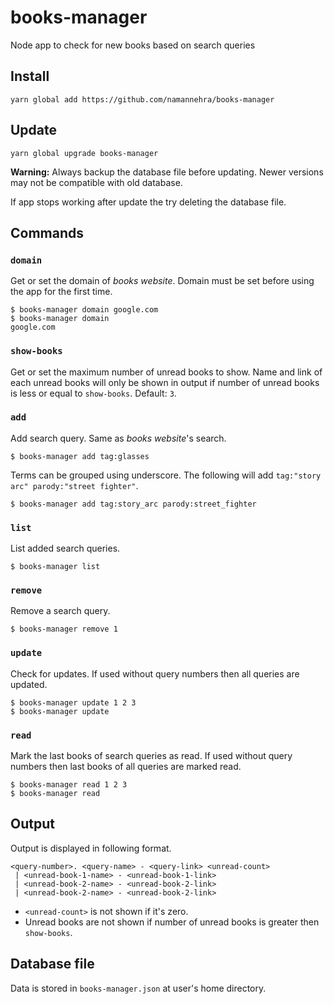 # books-manager
Node app to check for new books based on search queries

## Install
```
yarn global add https://github.com/namannehra/books-manager
```

## Update
```
yarn global upgrade books-manager
```

**Warning:** Always backup the database file before updating. Newer versions may
not be compatible with old database.

If app stops working after update the try deleting the database file.

## Commands

### `domain`
Get or set the domain of *books website*. Domain must be set before using the
app for the first time.
```
$ books-manager domain google.com
$ books-manager domain
google.com
```

### `show-books`
Get or set the maximum number of unread books to show. Name and link of each
unread books will only be shown in output if number of unread books is less or
equal to `show-books`. Default: `3`.

### `add`
Add search query. Same as *books website*'s search.
```
$ books-manager add tag:glasses
```

Terms can be grouped using underscore. The following will add
`tag:"story arc" parody:"street fighter"`.
```
$ books-manager add tag:story_arc parody:street_fighter
```

### `list`
List added search queries.
```
$ books-manager list
```

### `remove`
Remove a search query.
```
$ books-manager remove 1
```

### `update`
Check for updates. If used without query numbers then all queries are updated.
```
$ books-manager update 1 2 3
$ books-manager update
```

### `read`
Mark the last books of search queries as read. If used without query numbers
then last books of all queries are marked read.
```
$ books-manager read 1 2 3
$ books-manager read
```

## Output
Output is displayed in following format.
```
<query-number>. <query-name> - <query-link> <unread-count>
 | <unread-book-1-name> - <unread-book-1-link>
 | <unread-book-2-name> - <unread-book-2-link>
 | <unread-book-2-name> - <unread-book-2-link>
```
- `<unread-count>` is not shown if it's zero.
- Unread books are not shown if number of unread books is greater then
  `show-books`.


## Database file
Data is stored in `books-manager.json` at user's home directory.